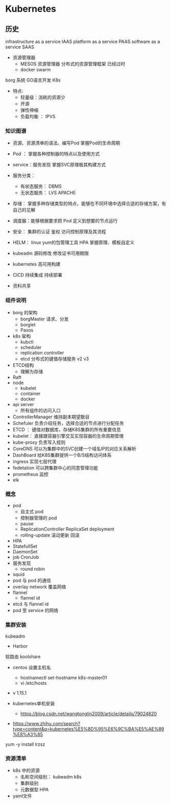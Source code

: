 
# Kubernetes


## 历史

infrastructure as a service IAAS
platform as a service PAAS
software as a service SAAS

* 资源管理器
    * MESOS  资源管理器 分布式的资源管理框架  已经过时
    * docker swarm  

borg 系统
GO语言开发 K8s
* 特点:
    * 轻量级：消耗的资源少
    * 开源
    * 弹性伸缩
    * 负载均衡 ： IPVS 

### 知识图谱

* 资源、资源清单的语法、编写Pod   掌握Pod的生命周期
* Pod ： 掌握各种控制器的特点以及使用方式
* service：服务发现  掌握SVC原理极其构建方式

* 服务分类：
    * 有状态服务： DBMS
    * 无状态服务： LVS APACHE

* 存储： 掌握多种存储类型的特点，能够在不同环境中选择合适的存储方案，有自己的见解
* 调度器：能够根据要求把 Pod 定义到想要的节点运行
* 安全： 集群的认证 鉴权  访问控制原理及其流程
* HELM： linux  yum的包管理工具 HPA  掌握原理、模板自定义
* kubeadm 源码修改  修改证书可用期限
* kubernetes 高可用构建

* CICD 持续集成  持续部署

* 资料共享

### 组件说明
* borg 的架构
    * borgMaster 请求、分发
    * borglet 
    * Paxos
* k8s 架构
    * kubctl 
    * scheduler
    * replication controller
    * etcd 分布式的键值存储服务 v2  v3
* ETCD结构 
    * 理解为存储
* Raft
* node
    * kubelet
    * container
    * docker
* api server 
    * 所有组件的访问入口
* ControllerManager 维持副本期望数目
* Schefuler 负责介绍任务，选择合适的节点进行分配任务
* ETCD ： 键值对数据库，存储K8S集群的所有重要信息
* kubelet： 直接跟容器引擎交互实现容器的生命周期管理
* kube-proxy  负责写入规则
* CoreDNS  可以为集群中的SVC创建一个域名IP的对应关系解析
* DashBoard 给K8S集群提供一个B/S结构访问体系
* ingress 实现七层代理
* fedetation 可以跨集群中心的同意管理功能
* prometheus  监控
* elk  


### 概念
* pod
    * 自主式 pod
    * 控制器管理的 pod
    * pause 
    * ReplicationController ReplicaSet deployment
    * rolling-update 滚动更新  回滚
* HPA
* StatefullSet
* DaemonSet
* job  CronJob
* 服务发现
    * round robin
* squid
* pod 与 pod 的通信
* overlay network  覆盖网络
* flannel 
    * flannel id
* etcd 与 flannel id 
* pod 至 service 的网络


### 集群安装
kubeadm
* Harbor 

软路由 koolshare

* centos 设置主机名
    * hostnamectl set-hostname k8s-master01
    * vi /etc/hosts

* v 1.15.1 


* kubernetes单机安装
    * https://blog.csdn.net/wangtonglin2009/article/details/79024820
* https://www.zhihu.com/search?type=content&q=kubernetes%E5%8D%95%E6%9C%BA%E5%AE%89%E8%A3%85



yum -y install lrzsz

### 资源清单
* k8s 中的资源
    * 名称空间级别： kubeadm k8s 
    * 集群级别
    * 元数据型  HPA 
* yaml文件
    


    




















    







    










    
    
    














    
    
    








































    




    























































